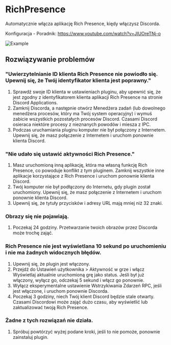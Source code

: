 # RichPresence

Automatycznie włącza aplikację Rich Presence, kiędy włączysz Discorda.

Konfiguracja - Poradnik: https://www.youtube.com/watch?v=JIUOreTNj-o

![Example](https://2tihub.xyz/github/files/example_RichPresence.png)

## Rozwiązywanie problemów

### "Uwierzytelnianie ID klienta Rich Presence nie powiodło się. Upewnij się, że Twój identyfikator klienta jest poprawny."

1. Sprawdź swoje ID klienta w ustawieniach pluginu, aby upewnić się, że jest zgodny z identyfikatorem klienta aplikacji Rich Presence na stronie Discord Applications.
2. Zamknij Discorda, a następnie otwórz Menedżera zadań (lub dowolnego menedżera procesów, który ma Twój system operacyjny) i wymuś zabicie wszystkich pozostałych procesów Discord. Czasami Discord osieraca niektóre procesy z nieznanych powodów i miesza z IPC.
3. Podczas uruchamiania pluginu komputer nie był połączony z Internetem. Upewnij się, że masz połączenie z Internetem i uruchom ponownie klienta Discord.

### "Nie udało się ustawić aktywności Rich Presence."

1. Masz uruchomioną inną aplikację, która ma własną funkcję Rich Presence, co powoduje konflikt z tym pluginem. Zamknij wszystkie inne aplikacje korzystające z Rich Presence i uruchom ponownie klienta Discord.
2. Twój komputer nie był podłączony do Internetu, gdy plugin został uruchomiony. Upewnij się, że masz połączenie z Internetem i uruchom ponownie klienta Discord.
3. Upewnij się, że tytuły przycisków i adresy URL mają mniej niż 32 znaki.

### Obrazy się nie pojawiają.

1. Poczekaj 24 godziny. Przetwarzanie twoich obrazów przez Discorda może trochę zająć.

### Rich Presence nie jest wyświetlana 10 sekund po uruchomieniu i nie ma żadnych widocznych błędów. 

1. Upewnij się, że plugin jest włączony.
2. Przejdź do Ustawień użytkownika > Aktywność w grze i włącz Wyświetlaj aktualnie uruchomioną grę jako status. Jeśli był już włączony, wyłącz go, odczekaj 5 sekund i włącz go ponownie.
3. Wyłącz eksperymentalne ustawienie Wstrzykiwania Zdarzeń RPC, jeśli jest włączone, i uruchom ponownie Discorda.
4. Poczekaj 3 godziny, niech Twój klient Discord będzie stale otwarty. Czasami Discordowi może zająć dużo czasu, aby wyświetlić lub zaktualizować twoją Rich Presence.

### Żadne z tych rozwiązań nie działa.

1. Spróbuj powtórzyć wyżej podane kroki, jeśli to nie pomoże, ponownie zainstaluj plugin.